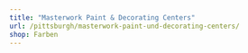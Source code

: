 ```yaml
---
title: "Masterwork Paint & Decorating Centers"
url: /pittsburgh/masterwork-paint-und-decorating-centers/
shop: Farben
---
```

